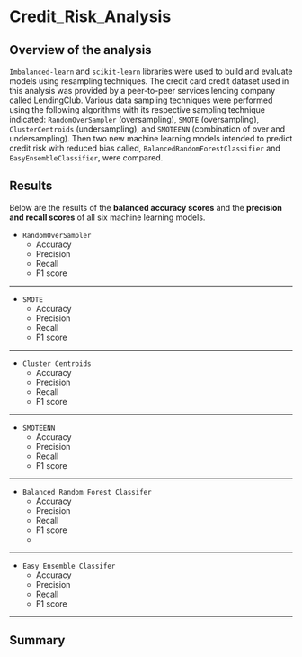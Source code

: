 # Credit_Risk_Analysis
## Overview of the analysis
`Imbalanced-learn` and `scikit-learn` libraries were used to build and evaluate models using resampling techniques. The credit card credit dataset used in this analysis was provided by a peer-to-peer services lending company called LendingClub. Various data sampling techniques were performed using the following algorithms with its respective sampling technique indicated: `RandomOverSampler` (oversampling), `SMOTE` (oversampling), `ClusterCentroids` (undersampling), and `SMOTEENN` (combination of over and undersampling). Then two new machine learning models intended to predict credit risk with reduced bias called, `BalancedRandomForestClassifier` and `EasyEnsembleClassifier`, were compared.

## Results
Below are the results of the **balanced accuracy scores** and the **precision and recall scores** of all six machine learning models. 

- `RandomOverSampler`
  - Accuracy
  - Precision
  - Recall
  - F1 score

------

- `SMOTE`
  - Accuracy
  - Precision
  - Recall
  - F1 score

------

- `Cluster Centroids`
  - Accuracy
  - Precision
  - Recall
  - F1 score

------

- `SMOTEENN`
  - Accuracy
  - Precision
  - Recall
  - F1 score
  
------ 
 
- `Balanced Random Forest Classifer`
  - Accuracy
  - Precision
  - Recall
  - F1 score
  - 
------

- `Easy Ensemble Classifer`
  - Accuracy
  - Precision
  - Recall
  - F1 score

-------

## Summary



